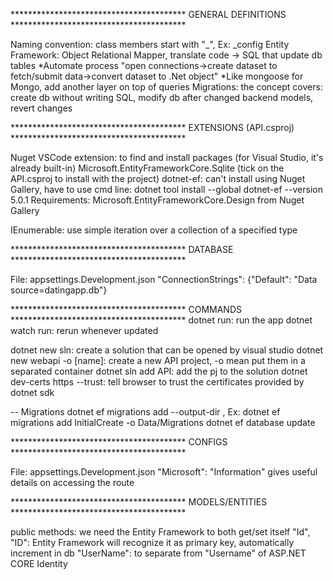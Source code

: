 **************************************** GENERAL DEFINITIONS ****************************************

Naming convention: class members start with "_", Ex: _config
Entity Framework: Object Relational Mapper, translate code -> SQL that update db tables
    *Automate process "open connections->create dataset to fetch/submit data->convert dataset to .Net object"
    *Like mongoose for Mongo, add another layer on top of queries
Migrations: the concept covers: create db without writing SQL, modify db after changed backend models, revert changes

**************************************** EXTENSIONS (API.csproj) ****************************************

Nuget VSCode extension: to find and install packages (for Visual Studio, it's already built-in)
Microsoft.EntityFrameworkCore.Sqlite (tick on the API.csproj to install with the project)
dotnet-ef: can't install using Nuget Gallery, have to use cmd line: dotnet tool install --global dotnet-ef --version 5.0.1
    Requirements: Microsoft.EntityFrameworkCore.Design from Nuget Gallery
    
IEnumerable: use simple iteration over a collection of a specified type

**************************************** DATABASE ****************************************

File: appsettings.Development.json
    "ConnectionStrings": {"Default": "Data source=datingapp.db"} 

**************************************** COMMANDS ****************************************
dotnet run: run the app
dotnet watch run: rerun whenever updated

dotnet new sln: create a solution that can be opened by visual studio
dotnet new webapi -o [name]: create a new API project, -o mean put them in a separated container
dotnet sln add API: add the pj to the solution
dotnet dev-certs https --trust: tell browser to trust the certificates provided by dotnet sdk

-- Migrations
dotnet ef migrations add <NAME> --output-dir <PATH>, Ex: dotnet ef migrations add InitialCreate -o Data/Migrations
dotnet ef database update

**************************************** CONFIGS ****************************************

File: appsettings.Development.json
    "Microsoft": "Information" gives useful details on accessing the route

**************************************** MODELS/ENTITIES ****************************************

public methods: we need the Entity Framework to both get/set itself
"Id", "ID": Entity Framework will recognize it as primary key, automatically increment in db
"UserName": to separate from "Username" of ASP.NET CORE Identity